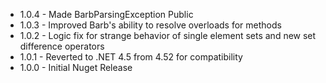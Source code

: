 * 1.0.4 - Made BarbParsingException Public
* 1.0.3 - Improved Barb's ability to resolve overloads for methods
* 1.0.2 - Logic fix for strange behavior of single element sets and new set difference operators
* 1.0.1 - Reverted to .NET 4.5 from 4.52 for compatibility
* 1.0.0 - Initial Nuget Release